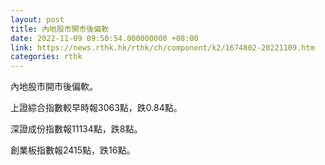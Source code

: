 ```yaml
---
layout: post
title: 內地股市開市後偏軟
date: 2022-11-09 09:50:54.000000000 +08:00
link: https://news.rthk.hk/rthk/ch/component/k2/1674802-20221109.htm
categories: rthk
---
```


內地股市開市後偏軟。

上證綜合指數較早時報3063點，跌0.84點。

深證成份指數報11134點，跌8點。

創業板指數報2415點，跌16點。
